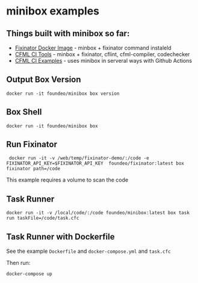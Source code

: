 # minibox examples

## Things built with minibox so far:

* [Fixinator Docker Image](https://hub.docker.com/r/foundeo/fixinator) - minbox + fixinator command instaleld
* [CFML CI Tools](https://github.com/foundeo/cfml-ci-tools) - minbox + fixinator, cflint, cfml-compiler, codechecker
* [CFML CI Examples](https://github.com/foundeo/cfml-ci-examples) - uses minibox in serveral ways with Github Actions

## Output Box Version

    docker run -it foundeo/minibox box version

## Box Shell

    docker run -it foundeo/minibox box

## Run Fixinator

     docker run -it -v /web/temp/fixinator-demo/:/code -e FIXINATOR_API_KEY=$FIXINATOR_API_KEY  foundeo/fixinator:latest box fixinator path=/code

This example requires a volume to scan the code

## Task Runner

    docker run -it -v /local/code/:/code foundeo/minibox:latest box task run taskFile=/code/task.cfc

## Task Runner with Dockerfile

See the example `Dockerfile` and `docker-compose.yml` and `task.cfc`

Then run:

    docker-compose up